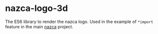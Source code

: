 # nazca-logo-3d
The ES6 library to render the nazca logo. Used in the example of `*import` feature in the main [nazca](https://github.com/Qinti/nazca) project.
